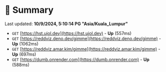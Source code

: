 # 📖 Summary
Last updated: **10/9/2024, 5:10:14 PG "Asia/Kuala_Lumpur"**

- `GET` [https://hst.ujol.dev](https://hst.ujol.dev) - **Up** (557ms)
- `GET` [https://reddviz.deno.dev/gimme](https://reddviz.deno.dev/gimme) - **Up** (1062ms)
- `GET` [https://reddviz.amar.kim/gimme](https://reddviz.amar.kim/gimme) - **Up** (697ms)
- `GET` [https://dumb.onrender.com](https://dumb.onrender.com) - **Up** (588ms)
